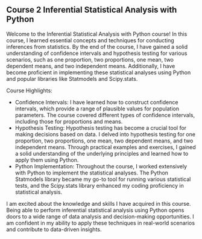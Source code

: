 ## Course 2 Inferential Statistical Analysis with Python

Welcome to the Inferential Statistical Analysis with Python course! In this course, I learned essential concepts and techniques for conducting inferences from statistics. By the end of the course, I have gained a solid understanding of confidence intervals and hypothesis testing for various scenarios, such as one proportion, two proportions, one mean, two dependent means, and two independent means. Additionally, I have become proficient in implementing these statistical analyses using Python and popular libraries like Statmodels and Scipy.stats.

Course Highlights:

- Confidence Intervals: I have learned how to construct confidence intervals, which provide a range of plausible values for population parameters. The course covered different types of confidence intervals, including those for proportions and means.
- Hypothesis Testing: Hypothesis testing has become a crucial tool for making decisions based on data. I delved into hypothesis testing for one proportion, two proportions, one mean, two dependent means, and two independent means. Through practical examples and exercises, I gained a solid understanding of the underlying principles and learned how to apply them using Python.
- Python Implementation: Throughout the course, I worked extensively with Python to implement the statistical analyses. The Python Statmodels library became my go-to tool for running various statistical tests, and the Scipy.stats library enhanced my coding proficiency in statistical analysis.

I am excited about the knowledge and skills I have acquired in this course. Being able to perform inferential statistical analysis using Python opens doors to a wide range of data analysis and decision-making opportunities. I am confident in my ability to apply these techniques in real-world scenarios and contribute to data-driven insights.
